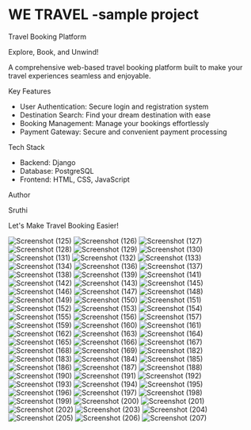 # WE TRAVEL -sample project

Travel Booking Platform

Explore, Book, and Unwind!

A comprehensive web-based travel booking platform built to make your travel experiences seamless and enjoyable.

Key Features

- User Authentication: Secure login and registration system
- Destination Search: Find your dream destination with ease
- Booking Management: Manage your bookings effortlessly
- Payment Gateway: Secure and convenient payment processing

Tech Stack

- Backend: Django
- Database: PostgreSQL
- Frontend: HTML, CSS, JavaScript

Author

Sruthi

Let's Make Travel Booking Easier!


![Screenshot (125)](https://github.com/user-attachments/assets/1a3e1160-1b4a-4c2f-a479-5e25d6683ebe)
![Screenshot (126)](https://github.com/user-attachments/assets/51abee9a-f945-4733-886e-8039ba2fcbeb)
![Screenshot (127)](https://github.com/user-attachments/assets/3f91d747-2fe8-481a-aec6-86581066fd38)
![Screenshot (128)](https://github.com/user-attachments/assets/62b0cd06-29b9-4d87-9c66-8d022849ad0c)
![Screenshot (129)](https://github.com/user-attachments/assets/d05ad406-704c-464c-810b-65422aa42c5c)
![Screenshot (130)](https://github.com/user-attachments/assets/f89afe6c-1f77-4a3f-aaf8-f4545fd35cb7)
![Screenshot (131)](https://github.com/user-attachments/assets/77efe117-ce02-4685-8960-7cdf409635ed)
![Screenshot (132)](https://github.com/user-attachments/assets/a73565aa-3245-4845-9c13-ae73d3fdf6e4)
![Screenshot (133)](https://github.com/user-attachments/assets/9a0937e7-7849-4838-8c8e-3aa9e6b7e83e)
![Screenshot (134)](https://github.com/user-attachments/assets/b6f390d7-8453-4c5b-9c18-ebe8c6878c61)
![Screenshot (136)](https://github.com/user-attachments/assets/7bc2492e-e36a-4111-94a3-2bf8d45f693e)
![Screenshot (137)](https://github.com/user-attachments/assets/3acf4919-d5ea-4f20-b591-029967741581)
![Screenshot (138)](https://github.com/user-attachments/assets/0d139541-9431-4737-8964-829a71c5325a)
![Screenshot (139)](https://github.com/user-attachments/assets/88c5fa09-0a33-4c53-93f3-3ea5f7db6094)
![Screenshot (141)](https://github.com/user-attachments/assets/62b56fc4-7bd7-4f03-bf09-18fb2ad973f3)
![Screenshot (142)](https://github.com/user-attachments/assets/ff2ee020-86f7-478c-90d6-fadc66eb18db)
![Screenshot (143)](https://github.com/user-attachments/assets/ea3e2134-0dbc-4ea1-a878-82d394ff0eae)
![Screenshot (145)](https://github.com/user-attachments/assets/2ecf8de6-e222-4189-8b80-333ba66f8821)
![Screenshot (146)](https://github.com/user-attachments/assets/03277244-a784-47a5-9701-6e5d9219e9d9)
![Screenshot (147)](https://github.com/user-attachments/assets/89e3bfdc-b75f-4bf7-895f-058726d30ee1)
![Screenshot (148)](https://github.com/user-attachments/assets/ac32c68f-7519-448a-af30-a7dc520ea9b5)
![Screenshot (149)](https://github.com/user-attachments/assets/3751f609-5888-449a-81e4-9b62aef0c7b4)
![Screenshot (150)](https://github.com/user-attachments/assets/800d92d4-cfe1-4209-8ddd-ee5e926e9649)
![Screenshot (151)](https://github.com/user-attachments/assets/bcb531f9-989a-4d5e-8834-cd006b82aaec)
![Screenshot (152)](https://github.com/user-attachments/assets/395be78d-7e39-4b31-81bb-cec97e5523b7)
![Screenshot (153)](https://github.com/user-attachments/assets/073b701e-582d-4a75-b67e-472818fe57e7)
![Screenshot (154)](https://github.com/user-attachments/assets/b91fdd70-c19d-4921-a95c-debee150a7d8)
![Screenshot (155)](https://github.com/user-attachments/assets/71de17b3-7aa9-44c0-83b8-7dc530210686)
![Screenshot (156)](https://github.com/user-attachments/assets/ae14333f-cd25-46f2-b021-e13905b14f65)
![Screenshot (157)](https://github.com/user-attachments/assets/e87a6964-64ce-4a41-9331-ce4d9723b1b4)
![Screenshot (159)](https://github.com/user-attachments/assets/04c16c36-2ab6-40a8-80ba-ba41bdd095b4)
![Screenshot (160)](https://github.com/user-attachments/assets/033ba5be-cb39-4e29-82c5-6ced48078cb5)
![Screenshot (161)](https://github.com/user-attachments/assets/25d0077e-5d9b-4bee-a8f3-9037eefc576a)
![Screenshot (162)](https://github.com/user-attachments/assets/fe0eec23-4d6b-4774-abb3-6cadbc47fcc3)
![Screenshot (163)](https://github.com/user-attachments/assets/915dfeda-bcb5-40bf-9811-f23031c806d3)
![Screenshot (164)](https://github.com/user-attachments/assets/e69dd905-9dcf-4317-b554-7a656765da53)
![Screenshot (165)](https://github.com/user-attachments/assets/b23729e4-2b1f-4776-bf06-b20bbd7ebd35)
![Screenshot (166)](https://github.com/user-attachments/assets/6dd5c14a-0bb2-4e69-a05c-9eff573f6b34)
![Screenshot (167)](https://github.com/user-attachments/assets/0c93e3b7-389d-4217-9580-c0698390c971)
![Screenshot (168)](https://github.com/user-attachments/assets/6727caf3-c696-4d16-9772-bf05854db293)
![Screenshot (169)](https://github.com/user-attachments/assets/325bd659-612e-478f-a373-e54462f14532)
![Screenshot (182)](https://github.com/user-attachments/assets/9a86b3d7-fa87-4799-81f2-f34ebd019330)
![Screenshot (183)](https://github.com/user-attachments/assets/8cbe24d5-fa2d-4a6d-b208-318594a8ad13)
![Screenshot (184)](https://github.com/user-attachments/assets/9f632df3-778c-4af2-bff6-c1363c2f7452)
![Screenshot (185)](https://github.com/user-attachments/assets/d1b8db61-91c7-43f2-aeb2-d2b146255a0f)
![Screenshot (186)](https://github.com/user-attachments/assets/a55d7a72-ef8a-4f89-be7f-269171e894f2)
![Screenshot (187)](https://github.com/user-attachments/assets/d051e2cd-2de9-4b5c-a24a-4769daae9a61)
![Screenshot (188)](https://github.com/user-attachments/assets/835a058e-95e8-421d-bbe5-b53a08607463)
![Screenshot (190)](https://github.com/user-attachments/assets/3baa4fbb-b199-419b-87d1-f8dedf7ea6ed)
![Screenshot (191)](https://github.com/user-attachments/assets/7256af61-c415-42cc-9ef4-e437c562c91b)
![Screenshot (192)](https://github.com/user-attachments/assets/da1d2391-f649-49b4-840e-ea64ca005bf5)
![Screenshot (193)](https://github.com/user-attachments/assets/dd4f836e-0e53-41c1-9706-a80da4236663)
![Screenshot (194)](https://github.com/user-attachments/assets/eb21ad62-71a7-463e-ac28-c8918305afe1)
![Screenshot (195)](https://github.com/user-attachments/assets/119f9b81-2fc5-4907-8019-fd0c69c63344)
![Screenshot (196)](https://github.com/user-attachments/assets/bb8173d6-651d-47c4-92dc-27282391ee6a)
![Screenshot (197)](https://github.com/user-attachments/assets/9c386908-c757-4ad0-bfed-1bf2d2f9781b)
![Screenshot (198)](https://github.com/user-attachments/assets/e33503f7-253e-4b38-98db-8443547e84bc)
![Screenshot (199)](https://github.com/user-attachments/assets/ea072815-fd2b-4326-9156-a43fddda8d17)
![Screenshot (200)](https://github.com/user-attachments/assets/2ed81909-69e8-4444-bc29-89cb8b661874)
![Screenshot (201)](https://github.com/user-attachments/assets/66d45115-b020-48a1-9c01-de494da8ea2a)
![Screenshot (202)](https://github.com/user-attachments/assets/1104fcf6-6e40-4297-a6c1-399303d789b8)
![Screenshot (203)](https://github.com/user-attachments/assets/3f2012e4-b4c8-4a63-8a7e-bb92bb6e16e2)
![Screenshot (204)](https://github.com/user-attachments/assets/bbf71e30-8448-4073-9a20-d76190fe4efc)
![Screenshot (205)](https://github.com/user-attachments/assets/98daac1a-a962-4b91-9d21-8e10d18593af)
![Screenshot (206)](https://github.com/user-attachments/assets/5b5e348d-237f-4fc6-a521-ce1ac781d740)
![Screenshot (207)](https://github.com/user-attachments/assets/d318c5b1-1373-42f5-a143-209179dcd086)
